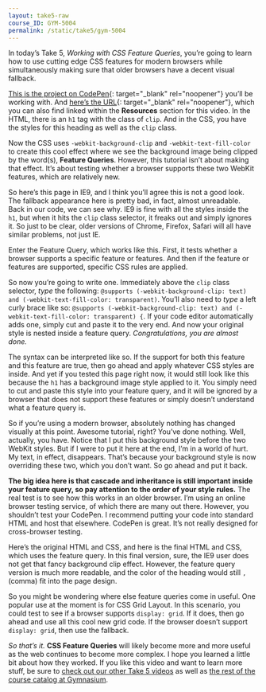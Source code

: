 ```yaml
---
layout: take5-raw
course_ID: GYM-5004
permalink: /static/take5/gym-5004
---
```


In today’s Take 5, <cite>Working with CSS Feature Queries</cite>, you’re going to learn how to use cutting edge CSS features for modern browsers while simultaneously making sure that older browsers have a decent visual fallback.

[This is the project on CodePen][1]{: target="_blank" rel="noopener"} you’ll be working with. And [here’s the URL][1]{: target="_blank" rel="noopener"}, which you can also find linked within the **Resources** section for this video. In the HTML, there is an `h1` tag with the class of `clip`. And in the CSS, you have the styles for this heading as well as the `clip` class.

Now the CSS uses `-webkit-background-clip` and `-webkit-text-fill-color` to create this cool effect where we see the background image being clipped by the word(s), **Feature Queries**. However, this tutorial isn’t about making that effect. It’s about testing whether a browser supports these two WebKit features, which are relatively new.

So here’s this page in IE9, and I think you’ll agree this is not a good look. The fallback appearance here is pretty bad, in fact, almost unreadable. Back in our code, we can see why. IE9 is fine with all the styles inside the `h1`, but when it hits the `clip` class selector, it freaks out and simply ignores it. So just to be clear, older versions of Chrome, Firefox, Safari will all have similar problems, not just IE.

Enter the Feature Query, which works like this. First, it tests whether a browser supports a specific feature or features. And then if the feature or features are supported, specific CSS rules are applied.

So now you’re going to write one. Immediately above the `clip` class selector, *type* the following: `@supports (-webkit-background-clip: text) and (-webkit-text-fill-color: transparent)`. You’ll also need to *type* a left curly brace like so: `@supports (-webkit-background-clip: text) and (-webkit-text-fill-color: transparent) {`. If your code editor automatically adds one, simply cut and paste it to the very end. And now your original style is nested inside a feature query. *Congratulations, you are almost done.*

The syntax can be interpreted like so. If the support for both this feature and this feature are true, then go ahead and apply whatever CSS styles are inside. And yet if you tested this page right now, it would still look like this because the `h1` has a background image style applied to it. You simply need to cut and paste this style into your feature query, and it will be ignored by a browser that does not support these features or simply doesn’t understand what a feature query is.

So if you’re using a modern browser, absolutely nothing has changed visually at this point. Awesome tutorial, right? You’ve done nothing. Well, actually, you have. Notice that I put this background style before the two WebKit styles. But if I were to put it here at the end, I’m in a world of hurt. My text, in effect, disappears. That’s because your background style is now overriding these two, which you don’t want. So go ahead and put it back.

**The big idea here is that cascade and inheritance is still important inside your feature query, so pay attention to the order of your style rules.** The real test is to see how this works in an older browser. I’m using an online browser testing service, of which there are many out there. However, you shouldn’t test your CodePen. I recommend putting your code into standard HTML and host that elsewhere. CodePen is great. It’s not really designed for cross-browser testing.

Here’s the original HTML and CSS, and here is the final HTML and CSS, which uses the feature query. In this final version, sure, the IE9 user does not get that fancy background clip effect. However, the feature query version is much more readable, and the color of the heading would still `,` (comma) fit into the page design.

So you might be wondering where else feature queries come in useful. One popular use at the moment is for CSS Grid Layout. In this scenario, you could test to see if a browser supports `display: grid`. If it does, then go ahead and use all this cool new grid code. If the browser doesn’t support `display: grid`, then use the fallback.

*So that’s it.* **CSS Feature Queries** will likely become more and more useful as the web continues to become more complex. I hope you learned a little bit about how they worked. If you like this video and want to learn more stuff, be sure to [check out our other Take 5 videos][1] as well as [the rest of the course catalog at Gymnasium][2].

[1]: https://codepen.io/josborn/pen/WWzBwO
[2]: https://thegymnasium.com/take5
[3]: https://thegymnasium.com/courses
